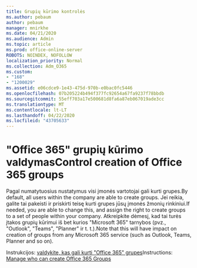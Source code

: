 ```yaml
---
title: Grupių kūrimo kontrolės
ms.author: pebaum
author: pebaum
manager: mnirkhe
ms.date: 04/21/2020
ms.audience: Admin
ms.topic: article
ms.prod: office-online-server
ROBOTS: NOINDEX, NOFOLLOW
localization_priority: Normal
ms.collection: Adm_O365
ms.custom:
- "168"
- "1200029"
ms.assetid: e06cdce9-1e43-475d-970b-e0bac0fc5446
ms.openlocfilehash: 07b205224b494f377fc92654a67fa9237f78bbdb
ms.sourcegitcommit: 55eff703a17e500681d8fa6a87eb067019ade3cc
ms.translationtype: MT
ms.contentlocale: lt-LT
ms.lasthandoff: 04/22/2020
ms.locfileid: "43705633"
---
```

# <a name="control-creation-of-office-365-groups"></a><span data-ttu-id="68a28-102">"Office 365" grupių kūrimo valdymas</span><span class="sxs-lookup"><span data-stu-id="68a28-102">Control creation of Office 365 groups</span></span>

<span data-ttu-id="68a28-103">Pagal numatytuosius nustatymus visi įmonės vartotojai gali kurti grupes.</span><span class="sxs-lookup"><span data-stu-id="68a28-103">By default, all users within the company are able to create groups.</span></span> <span data-ttu-id="68a28-104">Jei reikia, galite tai pakeisti ir priskirti teisę kurti grupes jūsų įmonės žmonių rinkiniui.</span><span class="sxs-lookup"><span data-stu-id="68a28-104">If needed, you are able to change this, and assign the right to create groups to a set of people within your company.</span></span> <span data-ttu-id="68a28-105">Atkreipkite dėmesį, kad tai turės įtakos grupių kūrimui iš bet kurios "Microsoft 365" tarnybos (pvz., "Outlook", "Teams", "Planner" ir t. t.).</span><span class="sxs-lookup"><span data-stu-id="68a28-105">Note that this will have impact on creation of groups from any Microsoft 365 service (such as Outlook, Teams, Planner and so on).</span></span>
  
<span data-ttu-id="68a28-106">Instrukcijos: [valdykite, kas gali kurti "Office 365" grupes](https://docs.microsoft.com/office365/admin/create-groups/manage-creation-of-groups)</span><span class="sxs-lookup"><span data-stu-id="68a28-106">Instructions: [Manage who can create Office 365 Groups](https://docs.microsoft.com/office365/admin/create-groups/manage-creation-of-groups)</span></span>

